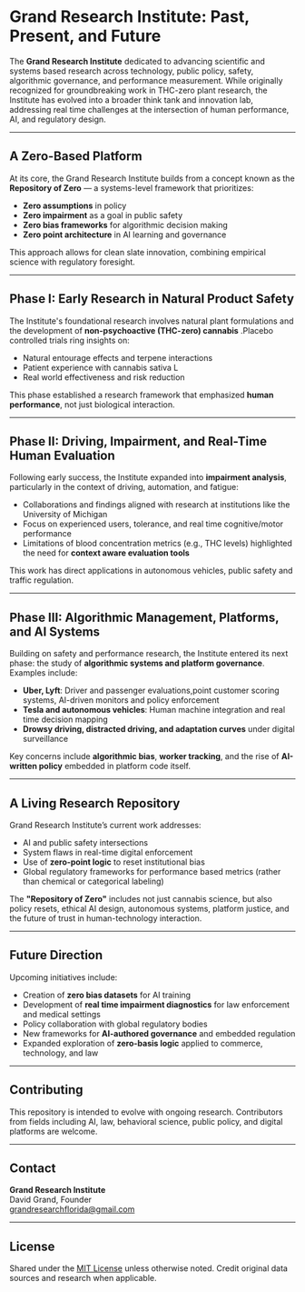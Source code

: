 # Grand Research Institute: Past, Present, and Future 
The **Grand Research Institute** dedicated to advancing scientific and systems based research across technology, public policy, safety, algorithmic governance, and performance measurement. While originally recognized for groundbreaking work in THC-zero plant research, the Institute has evolved into a broader think tank and innovation lab, addressing real time challenges at the intersection of human performance, AI, and regulatory design.

---

## A Zero-Based Platform

At its core, the Grand Research Institute builds from a concept known as the **Repository of Zero** — a systems-level framework that prioritizes:

- **Zero assumptions** in policy
- **Zero impairment** as a goal in public safety
- **Zero bias frameworks** for algorithmic decision making
- **Zero point architecture** in AI learning and governance

This approach allows for clean slate innovation, combining empirical science with regulatory foresight.

---

## Phase I: Early Research in Natural Product Safety

The Institute's foundational research involves natural plant formulations and the development of **non-psychoactive (THC-zero) cannabis** .Placebo controlled trials  ring insights on:

- Natural entourage effects and terpene interactions
- Patient experience with cannabis sativa L
- Real world effectiveness and risk reduction

This phase established a research framework that emphasized **human performance**, not just biological interaction.

---

## Phase II: Driving, Impairment, and Real-Time Human Evaluation

Following early success, the Institute expanded into **impairment analysis**, particularly in the context of driving, automation, and fatigue:

- Collaborations and findings aligned with research at institutions like the University of Michigan
- Focus on experienced users, tolerance, and real time cognitive/motor performance
- Limitations of blood concentration metrics (e.g., THC levels) highlighted the need for **context aware evaluation tools**

This work has direct applications in autonomous vehicles, public safety and traffic regulation.

---

## Phase III: Algorithmic Management, Platforms, and AI Systems

Building on safety and performance research, the Institute entered its next phase: the study of **algorithmic systems and platform governance**. Examples include:

- **Uber, Lyft**: Driver and passenger evaluations,point customer scoring systems, AI-driven monitors and policy enforcement
- **Tesla and autonomous vehicles**: Human machine integration and real time decision mapping
- **Drowsy driving, distracted driving, and adaptation curves** under digital surveillance

Key concerns include **algorithmic bias**, **worker tracking**, and the rise of **AI-written policy** embedded in platform code itself.

---

## A Living Research Repository

Grand Research Institute’s current work addresses:

- AI and public safety intersections
- System flaws in real-time digital enforcement
- Use of **zero-point logic** to reset institutional bias
- Global regulatory frameworks for performance based metrics (rather than chemical or categorical labeling)

The **"Repository of Zero"** includes not just cannabis science, but also policy resets, ethical AI design, autonomous systems, platform justice, and the future of trust in human-technology interaction.

---

## Future Direction

Upcoming initiatives include:

- Creation of **zero bias datasets** for AI training
- Development of **real time impairment diagnostics** for law enforcement and medical settings
- Policy collaboration with global regulatory bodies
- New frameworks for **AI-authored governance** and embedded regulation
- Expanded exploration of **zero-basis logic** applied to commerce, technology, and law

---

## Contributing

This repository is intended to evolve with ongoing research. Contributors from fields including AI, law, behavioral science, public policy, and digital platforms are welcome.

---

## Contact

**Grand Research Institute**  
David Grand, Founder  
grandresearchflorida@gmail.com 


---

## License

Shared under the [MIT License](LICENSE) unless otherwise noted. Credit original data sources and research when applicable.
